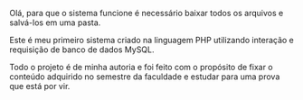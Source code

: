 Olá, para que o sistema funcione é necessário baixar todos os arquivos e salvá-los em uma pasta.

Este é meu primeiro sistema criado na linguagem PHP utilizando interação e requisição de banco de dados MySQL.

Todo o projeto é de minha autoria e foi feito com o propósito de fixar o conteúdo adquirido no semestre da faculdade e estudar para uma prova que está por vir.
